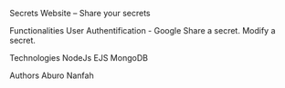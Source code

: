 Secrets Website – Share your secrets

Functionalities
  User Authentification - Google
  Share a secret.
  Modify a secret.
  
Technologies
  NodeJs
  EJS
  MongoDB
  
Authors
  Aburo Nanfah
